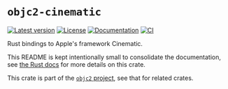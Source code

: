 # `objc2-cinematic`

[![Latest version](https://badgen.net/crates/v/objc2-cinematic)](https://crates.io/crates/objc2-cinematic)
[![License](https://badgen.net/badge/license/MIT/blue)](../LICENSE.txt)
[![Documentation](https://docs.rs/objc2-cinematic/badge.svg)](https://docs.rs/objc2-cinematic/)
[![CI](https://github.com/madsmtm/objc2/actions/workflows/ci.yml/badge.svg)](https://github.com/madsmtm/objc2/actions/workflows/ci.yml)

Rust bindings to Apple's framework Cinematic.

This README is kept intentionally small to consolidate the documentation, see
[the Rust docs](https://docs.rs/objc2-cinematic/) for more details on this crate.

This crate is part of the [`objc2` project](https://github.com/madsmtm/objc2),
see that for related crates.
